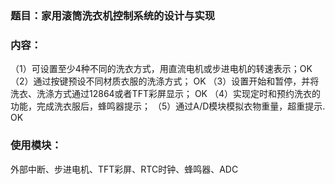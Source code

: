 ### 题目：家用滚筒洗衣机控制系统的设计与实现

### 内容：

（1）可设置至少4种不同的洗衣方式，用直流电机或步进电机的转速表示；OK
（2）通过按键预设不同材质衣服的洗涤方式；	OK
（3）设置开始和暂停，并将洗衣、洗涤方式通过12864或者TFT彩屏显示；	OK
（4）实现定时和预约洗衣的功能，完成洗衣服后，蜂鸣器提示；
（5）通过A/D模块模拟衣物重量，超重提示.	OK

### 使用模块：

外部中断、步进电机、TFT彩屏、RTC时钟、蜂鸣器、ADC


